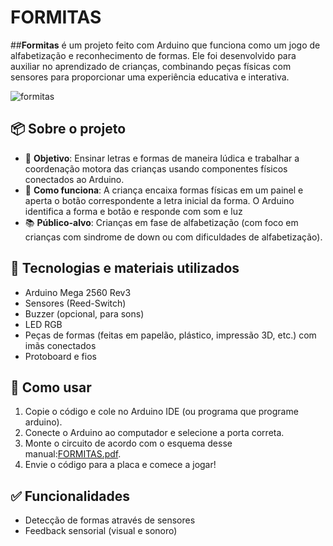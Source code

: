 # FORMITAS

##**Formitas** é um projeto feito com Arduino que funciona como um jogo de alfabetização e reconhecimento de formas. Ele foi desenvolvido para auxiliar no aprendizado de crianças, combinando peças físicas com sensores para proporcionar uma experiência educativa e interativa.

![formitas](https://github.com/user-attachments/assets/c7b12553-ed19-460d-8013-da1280eda6b7)

## 📦 Sobre o projeto

- 🎯 **Objetivo**: Ensinar letras e formas de maneira lúdica e trabalhar a coordenação motora das crianças usando componentes físicos conectados ao Arduino.
- 🧩 **Como funciona**: A criança encaixa formas físicas em um painel e aperta o botão correspondente a letra inicial da forma. O Arduino identifica a forma e botão e responde com som e luz 
- 📚 **Público-alvo**: Crianças em fase de alfabetização (com foco em crianças com sindrome de down ou com dificuldades de alfabetização).

## 🔧 Tecnologias e materiais utilizados

- Arduino Mega 2560 Rev3
- Sensores (Reed-Switch)
- Buzzer (opcional, para sons)
- LED RGB
- Peças de formas (feitas em papelão, plástico, impressão 3D, etc.) com imãs conectados
- Protoboard e fios

## 🚀 Como usar

1. Copie o código e cole no Arduino IDE (ou programa que programe arduino).
2. Conecte o Arduino ao computador e selecione a porta correta.
3. Monte o circuito de acordo com o esquema desse manual:[FORMITAS.pdf](https://github.com/user-attachments/files/20618355/FORMITAS.pdf).
4. Envie o código para a placa e comece a jogar!

## ✅ Funcionalidades

- Detecção de formas através de sensores
- Feedback sensorial (visual e sonoro)

